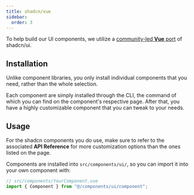 ```yaml
---
title: shadcn/vue
sidebar:
  order: 3
---
```


To help build our UI components, we utilize a [community-led **Vue** port](https://www.shadcn-vue.com/docs/introduction.html) of shadcn/ui.

## Installation

Unlike component libraries, you only install individual components that you need, rather than the whole selection.

Each component are simply installed through the CLI, the command of which you can find on the component's respective page. After that, you have a highly customizable component that you can tweak to your needs.

## Usage

For the shadcn components you do use, make sure to refer to the associated **API Reference** for more customization options than the ones listed on the page.

Components are installed into `src/components/ui/`, so you can import it into your own component with:

```js
// src/components/YourComponent.vue
import { Component } from "@/components/ui/component";
```